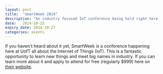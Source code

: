 ```yaml
---
layout: post
title:  "SmartWeek 2014"
description: "An industry focused IoT conference being held right here at UofT"
date:   2014-10-25
expiry_date: 2014-10-27
categories: events
---
```


If you haven't heard about it yet, SmartWeek is a conference happening here at UofT all about the Internet of Things (IoT).
This is a fantastic opportunity to learn new things and meet big names in industry. If you can learn more about it and
apply to attend for free (regularly $999) here on [their website](http://www.smartweek2014.com/uoft-dcs-students.html).
